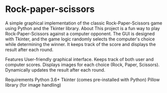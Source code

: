 # Rock-paper-scissors
A simple graphical implementation of the classic Rock-Paper-Scissors game using Python and the Tkinter library.
About
This project is a fun way to play Rock-Paper-Scissors against a computer opponent. The GUI is designed with Tkinter, and the game logic randomly selects the computer's choice while determining the winner. It keeps track of the score and displays the result after each round.

Features
User-friendly graphical interface.
Keeps track of both user and computer scores.
Displays images for each choice (Rock, Paper, Scissors).
Dynamically updates the result after each round.

Requirements
Python 3.6+
Tkinter (comes pre-installed with Python)
Pillow library (for image handling)


